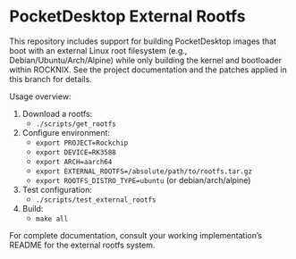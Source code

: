 PocketDesktop External Rootfs
=======================

This repository includes support for building PocketDesktop images that boot with an external Linux root filesystem (e.g., Debian/Ubuntu/Arch/Alpine) while only building the kernel and bootloader within ROCKNIX. See the project documentation and the patches applied in this branch for details.

Usage overview:

1. Download a rootfs:
   - `./scripts/get_rootfs`
2. Configure environment:
   - `export PROJECT=Rockchip`
   - `export DEVICE=RK3588`
   - `export ARCH=aarch64`
   - `export EXTERNAL_ROOTFS=/absolute/path/to/rootfs.tar.gz`
   - `export ROOTFS_DISTRO_TYPE=ubuntu` (or debian/arch/alpine)
3. Test configuration:
   - `./scripts/test_external_rootfs`
4. Build:
   - `make all`

For complete documentation, consult your working implementation’s README for the external rootfs system.


